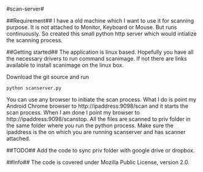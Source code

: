 #scan-server#


##Requirement##
I have a old machine which I want to use it for scanning purpose. It is not attached to Monitor, Keyboard or Mouse. But runs continuously. So created this small python http server which would intialize the scanning process.


##Getting started##
The application is linux based. Hopefully you have all the necessary drivers to run command scanimage. If not there are links available to install scanimage on the linux box.

Download the git source and run 
```
python scanserver.py
```

You can use any browser to initiate the scan process. What I do is point my Android Chrome browser to http://ipaddress:9098/scan and it starts the scan process. When I am done I point my browser to http://ipaddress:9098/scanstop. All the files are scanned to priv folder in the same folder where you run the python process. Make sure the ipaddress is the on which you are running scanserver and has scanner attached.

##TODO##
Add the code to sync priv folder with google drive or dropbox. 


##Info##
The code is covered under Mozilla Public License, version 2.0.






